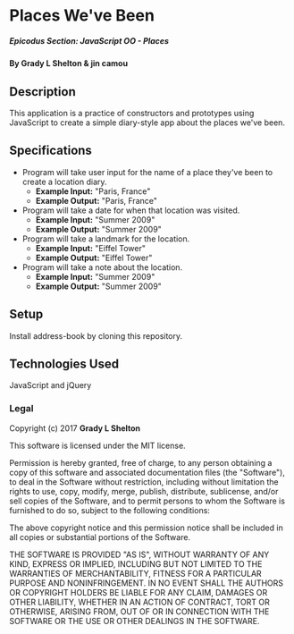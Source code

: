 # Places We've Been

##### Epicodus Section: JavaScript OO - Places

#### By Grady L Shelton & jin camou

## Description

This application is a practice of constructors and prototypes using JavaScript to create a simple diary-style app about the places we've been.

## Specifications

* Program will take user input for the name of a place they've been to create a location diary.
  * **Example Input:** "Paris, France"
  * **Example Output:** "Paris, France"
* Program will take a date for when that location was visited.
  * **Example Input:** "Summer 2009"
  * **Example Output:** "Summer 2009"
* Program will take a landmark for the location.
  * **Example Input:** "Eiffel Tower"
  * **Example Output:** "Eiffel Tower"
* Program will take a note about the location.
  * **Example Input:** "Summer 2009"
  * **Example Output:** "Summer 2009"    

## Setup

Install address-book by cloning this repository.

## Technologies Used

JavaScript and jQuery

### Legal

Copyright (c) 2017 **Grady L Shelton**

This software is licensed under the MIT license.

Permission is hereby granted, free of charge, to any person obtaining a copy
of this software and associated documentation files (the "Software"), to deal
in the Software without restriction, including without limitation the rights
to use, copy, modify, merge, publish, distribute, sublicense, and/or sell
copies of the Software, and to permit persons to whom the Software is
furnished to do so, subject to the following conditions:

The above copyright notice and this permission notice shall be included in
all copies or substantial portions of the Software.

THE SOFTWARE IS PROVIDED "AS IS", WITHOUT WARRANTY OF ANY KIND, EXPRESS OR
IMPLIED, INCLUDING BUT NOT LIMITED TO THE WARRANTIES OF MERCHANTABILITY,
FITNESS FOR A PARTICULAR PURPOSE AND NONINFRINGEMENT. IN NO EVENT SHALL THE
AUTHORS OR COPYRIGHT HOLDERS BE LIABLE FOR ANY CLAIM, DAMAGES OR OTHER
LIABILITY, WHETHER IN AN ACTION OF CONTRACT, TORT OR OTHERWISE, ARISING FROM,
OUT OF OR IN CONNECTION WITH THE SOFTWARE OR THE USE OR OTHER DEALINGS IN
THE SOFTWARE.
